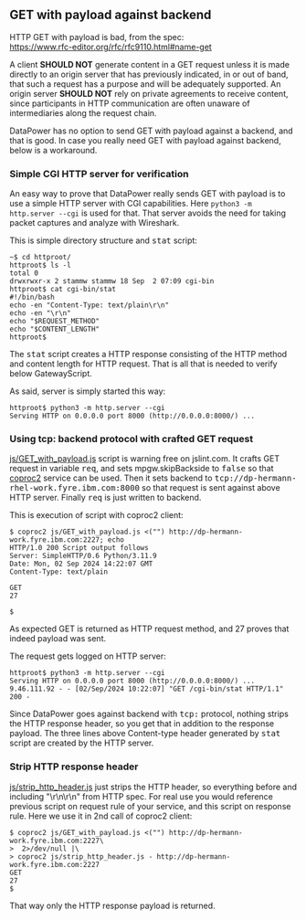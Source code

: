 
## GET with payload against backend

HTTP GET with payload is bad, from the spec:  
https://www.rfc-editor.org/rfc/rfc9110.html#name-get  

A client **SHOULD NOT** generate content in a GET request unless it is made directly to an origin server that has previously indicated, in or out of band, that such a request has a purpose and will be adequately supported. An origin server **SHOULD NOT** rely on private agreements to receive content, since participants in HTTP communication are often unaware of intermediaries along the request chain.

DataPower has no option to send GET with payload against a backend, and that is good. In case you really need GET with payload against backend, below is a workaround.

### Simple CGI HTTP server for verification

An easy way to prove that DataPower really sends GET with payload is to use a simple HTTP server with CGI capabilities. Here ```python3 -m http.server --cgi``` is used for that. That server avoids the need for taking packet captures and analyze with Wireshark.

This is simple directory structure and <kbd>stat</kbd> script:  
```
~$ cd httproot/
httproot$ ls -l
total 0
drwxrwxr-x 2 stammw stammw 18 Sep  2 07:09 cgi-bin
httproot$ cat cgi-bin/stat 
#!/bin/bash
echo -en "Content-Type: text/plain\r\n"
echo -en "\r\n"
echo "$REQUEST_METHOD"
echo "$CONTENT_LENGTH"
httproot$ 
```
The <kbd>stat</kbd> script creates a HTTP response consisting of the HTTP method and content length for HTTP request. That is all that is needed to verify below GatewayScript.

As said, server is simply started this way:  
```
httproot$ python3 -m http.server --cgi
Serving HTTP on 0.0.0.0 port 8000 (http://0.0.0.0:8000/) ...
```

### Using tcp: backend protocol with crafted GET request

[js/GET_with_payload.js](js/GET_with_payload.js) script is warning free on jslint.com. It crafts GET request in variable <kbd>req</kbd>, and sets mpgw.skipBackside to <kbd>false</kbd> so that [coproc2](../coproc2/README.md) service can be used. Then it sets backend to <kbd>tcp://dp-hermann-rhel-work.fyre.ibm.com:8000</kbd> so that request is sent against above HTTP server. Finally <kbd>req</kbd> is just written to backend.

This is execution of script with coproc2 client:  
```
$ coproc2 js/GET_with_payload.js <("") http://dp-hermann-work.fyre.ibm.com:2227; echo
HTTP/1.0 200 Script output follows
Server: SimpleHTTP/0.6 Python/3.11.9
Date: Mon, 02 Sep 2024 14:22:07 GMT
Content-Type: text/plain

GET
27

$ 
```
As expected GET is returned as HTTP request method, and 27 proves that indeed payload was sent.

The request gets logged on HTTP server:  
```
httproot$ python3 -m http.server --cgi
Serving HTTP on 0.0.0.0 port 8000 (http://0.0.0.0:8000/) ...
9.46.111.92 - - [02/Sep/2024 10:22:07] "GET /cgi-bin/stat HTTP/1.1" 200 -
```

Since DataPower goes against backend with <kbd>tcp:</kbd> protocol, nothing strips the HTTP response header, so you get that in addition to the response payload. The three lines above Content-type header generated by <kbd>stat</kbd> script are created by the HTTP server.

### Strip HTTP response header

[js/strip_http_header.js](js/strip_http_header.js) just strips the HTTP header, so everything before and including "\r\n\r\n" from HTTP spec. For real use you would reference previous script on request rule of your service, and this script on response rule. Here we use it in 2nd call of coproc2 client:  
```
$ coproc2 js/GET_with_payload.js <("") http://dp-hermann-work.fyre.ibm.com:2227\
>  2>/dev/null |\
> coproc2 js/strip_http_header.js - http://dp-hermann-work.fyre.ibm.com:2227
GET
27
$ 
```
That way only the HTTP response payload is returned.
